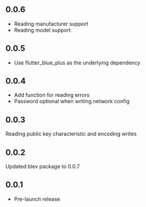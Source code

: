## 0.0.6

- Reading manufacturer support
- Reading model support

## 0.0.5

- Use flutter_blue_plus as the underlying dependency

## 0.0.4

- Add function for reading errors
- Password optional when writing network config

## 0.0.3

Reading public key characteristic and encoding writes

## 0.0.2

Updated blev package to 0.0.7

## 0.0.1

* Pre-launch release
